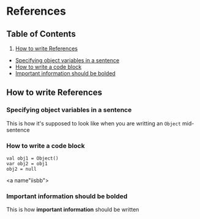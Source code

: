 # References

## Table of Contents
1. [How to write References](#htwr)
  * [Specifying object variables in a sentence](#sovms)
  * [How to write a code block]("#htwacb")
  * [Important information should be bolded]("#iisbb")

<a name="htwr"></a>
## How to write References

<a name="sovms"></a>
### Specifying object variables in a sentence
This is how it's supposed to look like when you are writting an `Object` mid-sentence

<a name="htwacb"></a>
### How to write a code block
```
val obj1 = Object()
var obj2 = obj1
obj2 = null
```

<a name"iisbb"></a>
### Important information should be bolded
This is how **important information** should be written
